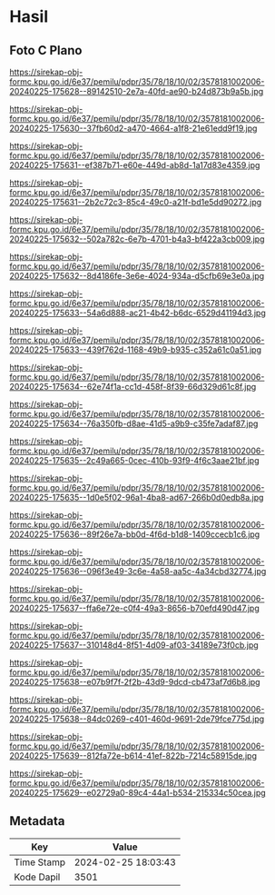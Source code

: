 # Hasil

## Foto C Plano

https://sirekap-obj-formc.kpu.go.id/6e37/pemilu/pdpr/35/78/18/10/02/3578181002006-20240225-175628--89142510-2e7a-40fd-ae90-b24d873b9a5b.jpg

https://sirekap-obj-formc.kpu.go.id/6e37/pemilu/pdpr/35/78/18/10/02/3578181002006-20240225-175630--37fb60d2-a470-4664-a1f8-21e61edd9f19.jpg

https://sirekap-obj-formc.kpu.go.id/6e37/pemilu/pdpr/35/78/18/10/02/3578181002006-20240225-175631--ef387b71-e60e-449d-ab8d-1a17d83e4359.jpg

https://sirekap-obj-formc.kpu.go.id/6e37/pemilu/pdpr/35/78/18/10/02/3578181002006-20240225-175631--2b2c72c3-85c4-49c0-a21f-bd1e5dd90272.jpg

https://sirekap-obj-formc.kpu.go.id/6e37/pemilu/pdpr/35/78/18/10/02/3578181002006-20240225-175632--502a782c-6e7b-4701-b4a3-bf422a3cb009.jpg

https://sirekap-obj-formc.kpu.go.id/6e37/pemilu/pdpr/35/78/18/10/02/3578181002006-20240225-175632--8d4186fe-3e6e-4024-934a-d5cfb69e3e0a.jpg

https://sirekap-obj-formc.kpu.go.id/6e37/pemilu/pdpr/35/78/18/10/02/3578181002006-20240225-175633--54a6d888-ac21-4b42-b6dc-6529d41194d3.jpg

https://sirekap-obj-formc.kpu.go.id/6e37/pemilu/pdpr/35/78/18/10/02/3578181002006-20240225-175633--439f762d-1168-49b9-b935-c352a61c0a51.jpg

https://sirekap-obj-formc.kpu.go.id/6e37/pemilu/pdpr/35/78/18/10/02/3578181002006-20240225-175634--62e74f1a-cc1d-458f-8f39-66d329d61c8f.jpg

https://sirekap-obj-formc.kpu.go.id/6e37/pemilu/pdpr/35/78/18/10/02/3578181002006-20240225-175634--76a350fb-d8ae-41d5-a9b9-c35fe7adaf87.jpg

https://sirekap-obj-formc.kpu.go.id/6e37/pemilu/pdpr/35/78/18/10/02/3578181002006-20240225-175635--2c49a665-0cec-410b-93f9-4f6c3aae21bf.jpg

https://sirekap-obj-formc.kpu.go.id/6e37/pemilu/pdpr/35/78/18/10/02/3578181002006-20240225-175635--1d0e5f02-96a1-4ba8-ad67-266b0d0edb8a.jpg

https://sirekap-obj-formc.kpu.go.id/6e37/pemilu/pdpr/35/78/18/10/02/3578181002006-20240225-175636--89f26e7a-bb0d-4f6d-b1d8-1409ccecb1c6.jpg

https://sirekap-obj-formc.kpu.go.id/6e37/pemilu/pdpr/35/78/18/10/02/3578181002006-20240225-175636--096f3e49-3c6e-4a58-aa5c-4a34cbd32774.jpg

https://sirekap-obj-formc.kpu.go.id/6e37/pemilu/pdpr/35/78/18/10/02/3578181002006-20240225-175637--ffa6e72e-c0f4-49a3-8656-b70efd490d47.jpg

https://sirekap-obj-formc.kpu.go.id/6e37/pemilu/pdpr/35/78/18/10/02/3578181002006-20240225-175637--310148d4-8f51-4d09-af03-34189e73f0cb.jpg

https://sirekap-obj-formc.kpu.go.id/6e37/pemilu/pdpr/35/78/18/10/02/3578181002006-20240225-175638--e07b9f7f-2f2b-43d9-9dcd-cb473af7d6b8.jpg

https://sirekap-obj-formc.kpu.go.id/6e37/pemilu/pdpr/35/78/18/10/02/3578181002006-20240225-175638--84dc0269-c401-460d-9691-2de79fce775d.jpg

https://sirekap-obj-formc.kpu.go.id/6e37/pemilu/pdpr/35/78/18/10/02/3578181002006-20240225-175639--812fa72e-b614-41ef-822b-7214c58915de.jpg

https://sirekap-obj-formc.kpu.go.id/6e37/pemilu/pdpr/35/78/18/10/02/3578181002006-20240225-175629--e02729a0-89c4-44a1-b534-215334c50cea.jpg


## Metadata

| Key        | Value               |
| ---------- | ------------------- |
| Time Stamp | 2024-02-25 18:03:43 |
| Kode Dapil | 3501                |



